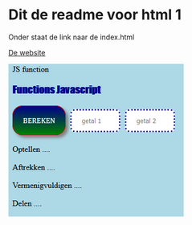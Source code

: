# Dit de readme voor html 1

Onder staat de link naar de index.html 

[De website](https://florisata.github.io/html-1/)

![Screenshot](screenshot.png)
